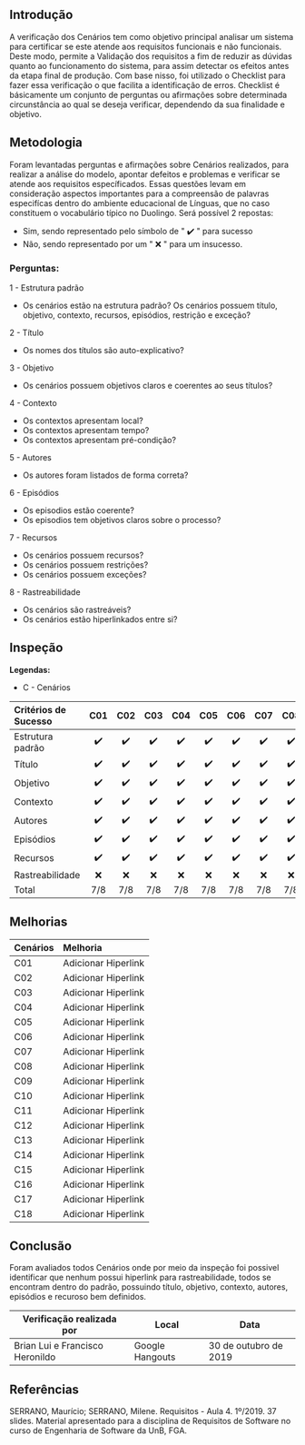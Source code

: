 ## Introdução

A verificação dos Cenários tem como objetivo principal analisar um sistema para certificar se este atende aos requisitos funcionais e não funcionais. Deste modo, permite a Validação dos requisitos a fim de reduzir as dúvidas quanto ao funcionamento do sistema, para assim detectar os efeitos antes da etapa final de produção.
Com base nisso, foi utilizado o Checklist para fazer essa verificação o que facilita a identificação de erros.
Checklist é básicamente um conjunto de perguntas ou afirmações sobre determinada circunstância ao qual se deseja verificar, dependendo da sua finalidade e objetivo.

## Metodologia

Foram levantadas perguntas e afirmações sobre Cenários realizados, para realizar a análise do modelo, apontar defeitos e problemas e verificar se atende aos requisitos específicados. Essas questões levam em consideração aspectos importantes para a compreensão de palavras especifícas dentro do ambiente educacional de Línguas, que no caso constituem o vocabulário típico no Duolingo. Será possível 2 repostas:

* Sim, sendo representado pelo símbolo de " :heavy_check_mark: " para sucesso
* Não, sendo representado por um " :x: " para um insucesso.

### Perguntas:

1 - Estrutura padrão

* Os cenários estão na estrutura padrão? Os cenários possuem título, objetivo, contexto, recursos, episódios, restrição e exceção?

2 - Título

* Os nomes dos títulos são auto-explicativo?

3 - Objetivo

* Os cenários possuem objetivos claros e coerentes ao seus títulos?

4 - Contexto

* Os contextos apresentam local?
* Os contextos apresentam tempo?
* Os contextos apresentam pré-condição?

5 - Autores

* Os autores foram listados de forma correta?

6 - Episódios

* Os episodios estão coerente?
* Os episodios tem objetivos claros sobre o processo?

7 - Recursos

* Os cenários possuem recursos?
* Os cenários possuem restrições?
* Os cenários possuem exceções?

8 - Rastreabilidade

* Os cenários são rastreáveis?
* Os cenários estão hiperlinkados entre si?

## Inspeção

**Legendas:**

* C - Cenários

| Critérios de Sucesso | C01 | C02 | C03 | C04 | C05 | C06 | C07 | C08 | C09 | C10 | C11 | C12 | C13 | C14 | C15 | C16 | C17 | C18 |
|:---------------------|:---:|:---:|:---:|:---:|:---:|:---:|:---:|:---:|:---:|:---:|:---:|:---:|:---:|:---:|:---:|:---:|:---:|:---:|
| Estrutura padrão | :heavy_check_mark: | :heavy_check_mark: | :heavy_check_mark: | :heavy_check_mark: | :heavy_check_mark: | :heavy_check_mark: | :heavy_check_mark: | :heavy_check_mark: | :heavy_check_mark: | :heavy_check_mark: | :heavy_check_mark: | :heavy_check_mark: | :heavy_check_mark: | :heavy_check_mark: | :heavy_check_mark: | :heavy_check_mark: | :heavy_check_mark: | :heavy_check_mark: |
| Título | :heavy_check_mark: | :heavy_check_mark: | :heavy_check_mark: | :heavy_check_mark: | :heavy_check_mark: | :heavy_check_mark: | :heavy_check_mark: | :heavy_check_mark: | :heavy_check_mark: | :heavy_check_mark: | :heavy_check_mark: | :heavy_check_mark: | :heavy_check_mark: | :heavy_check_mark: | :heavy_check_mark: | :heavy_check_mark: | :heavy_check_mark: | :heavy_check_mark: |
| Objetivo | :heavy_check_mark: | :heavy_check_mark: | :heavy_check_mark: | :heavy_check_mark: | :heavy_check_mark: | :heavy_check_mark: | :heavy_check_mark: | :heavy_check_mark: | :heavy_check_mark: | :heavy_check_mark: | :heavy_check_mark: | :heavy_check_mark: | :heavy_check_mark: | :heavy_check_mark: | :heavy_check_mark: | :heavy_check_mark: | :heavy_check_mark: | :heavy_check_mark: |
| Contexto | :heavy_check_mark: | :heavy_check_mark: | :heavy_check_mark: | :heavy_check_mark: | :heavy_check_mark: | :heavy_check_mark: | :heavy_check_mark: | :heavy_check_mark: | :heavy_check_mark: | :heavy_check_mark: | :heavy_check_mark: | :heavy_check_mark: | :heavy_check_mark: | :heavy_check_mark: | :heavy_check_mark: | :heavy_check_mark: | :heavy_check_mark: | :heavy_check_mark: |
| Autores | :heavy_check_mark: | :heavy_check_mark: | :heavy_check_mark: | :heavy_check_mark: | :heavy_check_mark: | :heavy_check_mark: | :heavy_check_mark: | :heavy_check_mark: | :heavy_check_mark: | :heavy_check_mark: | :heavy_check_mark: | :heavy_check_mark: | :heavy_check_mark: | :heavy_check_mark: | :heavy_check_mark: | :heavy_check_mark: | :heavy_check_mark: | :heavy_check_mark: |
| Episódios | :heavy_check_mark: | :heavy_check_mark: | :heavy_check_mark: | :heavy_check_mark: | :heavy_check_mark: | :heavy_check_mark: | :heavy_check_mark: | :heavy_check_mark: | :heavy_check_mark: | :heavy_check_mark: | :heavy_check_mark: | :heavy_check_mark: | :heavy_check_mark: | :heavy_check_mark: | :heavy_check_mark: | :heavy_check_mark: | :heavy_check_mark: | :heavy_check_mark: |
| Recursos | :heavy_check_mark: | :heavy_check_mark: | :heavy_check_mark: | :heavy_check_mark: | :heavy_check_mark: | :heavy_check_mark: | :heavy_check_mark: | :heavy_check_mark: | :heavy_check_mark: | :heavy_check_mark: | :heavy_check_mark: | :heavy_check_mark: | :heavy_check_mark: | :heavy_check_mark: | :heavy_check_mark: | :heavy_check_mark: | :heavy_check_mark: | :heavy_check_mark: |
| Rastreabilidade | :x: | :x: | :x: | :x: | :x: | :x: | :x: | :x: | :x: | :x: | :x: | :x: | :x: | :x: | :x: | :x: | :x: | :x: |
| Total | 7/8 | 7/8 | 7/8 | 7/8 | 7/8 | 7/8 | 7/8 | 7/8 | 7/8 | 7/8 | 7/8 | 7/8 | 7/8 | 7/8 | 7/8 | 7/8 | 7/8 | 7/8 |

## Melhorias

| Cenários | Melhoria |
|:---------|:---------|
| C01 | Adicionar Hiperlink</br>|
| C02 | Adicionar Hiperlink</br>|
| C03 | Adicionar Hiperlink</br>|
| C04 | Adicionar Hiperlink</br>|
| C05 | Adicionar Hiperlink</br>|
| C06 | Adicionar Hiperlink</br>|
| C07 | Adicionar Hiperlink</br>|
| C08 | Adicionar Hiperlink</br>|
| C09 | Adicionar Hiperlink</br>|
| C10 | Adicionar Hiperlink</br>|
| C11 | Adicionar Hiperlink</br>|
| C12 | Adicionar Hiperlink</br>|
| C13 | Adicionar Hiperlink</br>|
| C14 | Adicionar Hiperlink</br>|
| C15 | Adicionar Hiperlink</br>|
| C16 | Adicionar Hiperlink</br>|
| C17 | Adicionar Hiperlink</br>|
| C18 | Adicionar Hiperlink</br>|

## Conclusão

Foram avaliados todos Cenários onde por meio da inspeção foi possivel identificar que nenhum possui hiperlink para rastreabilidade, todos se encontram dentro do padrão, possuindo título, objetivo, contexto, autores, episódios e recuroso bem definidos.

|Verificação realizada por|Local|Data|
|-------------------------|-----|----|
|Brian Lui e Francisco Heronildo|Google Hangouts|30 de outubro de 2019|


## Referências

SERRANO, Maurício; SERRANO, Milene. Requisitos - Aula 4. 1º/2019. 37 slides. Material apresentado para a disciplina de Requisitos de Software no curso de Engenharia de Software da UnB, FGA.
